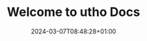 ---
weight: 999
title: Welcome to utho Docs
description: ""
layout: hextra-home
icon: "article"
date: "2024-03-07T08:48:28+01:00"
lastmod: "2024-03-07T08:48:28+01:00"
cascade:
  type: docs
---